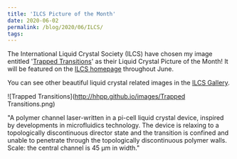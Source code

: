 ```yaml
---
title: 'ILCS Picture of the Month'
date: 2020-06-02
permalink: /blog/2020/06/ILCS/
tags:
---
```


The International Liquid Crystal Society (ILCS) have chosen my image entitled '[Trapped Transitions](https://www.ilcsoc.org/art-contest/featured-art/)' as their Liquid Crystal Picture of the Month! It will be featured on the [ILCS homepage](https://www.ilcsoc.org/) throughout June. 

You can see other beautiful liquid crystal related images in the [ILCS Gallery](https://www.ilcsoc.org/art-contest/gallery/).

![Trapped Transitions](http://hhpp.github.io/images/Trapped Transitions.png)

"A polymer channel laser-written in a pi-cell liquid crystal device, inspired by developments in microfluidics technology. The device is relaxing to a topologically discontinuous director state and the transition is confined and unable to penetrate through the topologically discontinuous polymer walls. Scale: the central channel is 45 µm in width."

<!-- break -->